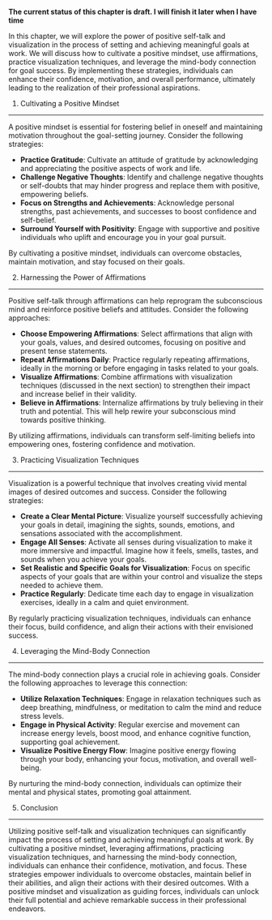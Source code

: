 **The current status of this chapter is draft. I will finish it later when I have time**

In this chapter, we will explore the power of positive self-talk and visualization in the process of setting and achieving meaningful goals at work. We will discuss how to cultivate a positive mindset, use affirmations, practice visualization techniques, and leverage the mind-body connection for goal success. By implementing these strategies, individuals can enhance their confidence, motivation, and overall performance, ultimately leading to the realization of their professional aspirations.

1. Cultivating a Positive Mindset
---------------------------------

A positive mindset is essential for fostering belief in oneself and maintaining motivation throughout the goal-setting journey. Consider the following strategies:

* **Practice Gratitude**: Cultivate an attitude of gratitude by acknowledging and appreciating the positive aspects of work and life.
* **Challenge Negative Thoughts**: Identify and challenge negative thoughts or self-doubts that may hinder progress and replace them with positive, empowering beliefs.
* **Focus on Strengths and Achievements**: Acknowledge personal strengths, past achievements, and successes to boost confidence and self-belief.
* **Surround Yourself with Positivity**: Engage with supportive and positive individuals who uplift and encourage you in your goal pursuit.

By cultivating a positive mindset, individuals can overcome obstacles, maintain motivation, and stay focused on their goals.

2. Harnessing the Power of Affirmations
---------------------------------------

Positive self-talk through affirmations can help reprogram the subconscious mind and reinforce positive beliefs and attitudes. Consider the following approaches:

* **Choose Empowering Affirmations**: Select affirmations that align with your goals, values, and desired outcomes, focusing on positive and present tense statements.
* **Repeat Affirmations Daily**: Practice regularly repeating affirmations, ideally in the morning or before engaging in tasks related to your goals.
* **Visualize Affirmations**: Combine affirmations with visualization techniques (discussed in the next section) to strengthen their impact and increase belief in their validity.
* **Believe in Affirmations**: Internalize affirmations by truly believing in their truth and potential. This will help rewire your subconscious mind towards positive thinking.

By utilizing affirmations, individuals can transform self-limiting beliefs into empowering ones, fostering confidence and motivation.

3. Practicing Visualization Techniques
--------------------------------------

Visualization is a powerful technique that involves creating vivid mental images of desired outcomes and success. Consider the following strategies:

* **Create a Clear Mental Picture**: Visualize yourself successfully achieving your goals in detail, imagining the sights, sounds, emotions, and sensations associated with the accomplishment.
* **Engage All Senses**: Activate all senses during visualization to make it more immersive and impactful. Imagine how it feels, smells, tastes, and sounds when you achieve your goals.
* **Set Realistic and Specific Goals for Visualization**: Focus on specific aspects of your goals that are within your control and visualize the steps needed to achieve them.
* **Practice Regularly**: Dedicate time each day to engage in visualization exercises, ideally in a calm and quiet environment.

By regularly practicing visualization techniques, individuals can enhance their focus, build confidence, and align their actions with their envisioned success.

4. Leveraging the Mind-Body Connection
--------------------------------------

The mind-body connection plays a crucial role in achieving goals. Consider the following approaches to leverage this connection:

* **Utilize Relaxation Techniques**: Engage in relaxation techniques such as deep breathing, mindfulness, or meditation to calm the mind and reduce stress levels.
* **Engage in Physical Activity**: Regular exercise and movement can increase energy levels, boost mood, and enhance cognitive function, supporting goal achievement.
* **Visualize Positive Energy Flow**: Imagine positive energy flowing through your body, enhancing your focus, motivation, and overall well-being.

By nurturing the mind-body connection, individuals can optimize their mental and physical states, promoting goal attainment.

5. Conclusion
-------------

Utilizing positive self-talk and visualization techniques can significantly impact the process of setting and achieving meaningful goals at work. By cultivating a positive mindset, leveraging affirmations, practicing visualization techniques, and harnessing the mind-body connection, individuals can enhance their confidence, motivation, and focus. These strategies empower individuals to overcome obstacles, maintain belief in their abilities, and align their actions with their desired outcomes. With a positive mindset and visualization as guiding forces, individuals can unlock their full potential and achieve remarkable success in their professional endeavors.

